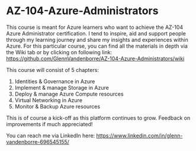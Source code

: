 # AZ-104-Azure-Administrators

This course is meant for Azure learners who want to achieve the AZ-104 Azure Administrator certification.
I tend to inspire, aid and support people through my learning journey and share my insights and experiences within Azure.
For this particular course, you can find all the materials in depth via the Wiki tab or by clicking on following link: https://github.com/GlennVandenborre/AZ-104-Azure-Administrators/wiki

This course will consist of 5 chapters:
1. Identities & Governance in Azure
2. Implement & manage Storage in Azure
3. Deploy & manage Azure Compute resources
4. Virtual Networking in Azure
5. Monitor & Backup Azure resources

This is of course a kick-off as this platform continues to grow.
Feedback on improvements if much appreciated!

You can reach me via LinkedIn here: https://www.linkedin.com/in/glenn-vandenborre-696545155/

